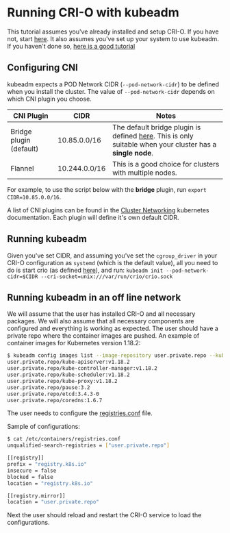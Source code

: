 # Running CRI-O with kubeadm

This tutorial assumes you've already installed and setup CRI-O. If you have not, start [here](/install.md).
It also assumes you've set up your system to use kubeadm. If you haven't done so, [here is a good tutorial](https://www.mirantis.com/blog/how-install-kubernetes-kubeadm/)

## Configuring CNI

kubeadm expects a POD Network CIDR (`--pod-network-cidr`) to be defined when you install the cluster. The value of `--pod-network-cidr` depends on which CNI plugin you choose.

| CNI Plugin              | CIDR          | Notes                                                                                                                                         |
| ----------------------- | ------------- | --------------                                                                                                                                |
| Bridge plugin (default) | 10.85.0.0/16  | The default bridge plugin is defined [here](/contrib/cni/10-crio-bridge.conflist). This is only suitable when your cluster has a **single node**. |
| Flannel                 | 10.244.0.0/16 | This is a good choice for clusters with multiple nodes.                                                                                       |

For example, to use the script below with the **bridge** plugin, run `export CIDR=10.85.0.0/16`.

A list of CNI plugins can be found in the [Cluster Networking](https://kubernetes.io/docs/concepts/cluster-administration/networking/) kubernetes documentation. Each plugin will define it's own default CIDR.

## Running kubeadm

Given you've set CIDR, and assuming you've set the `cgroup_driver` in your CRI-O configuration as `systemd` (which is the default value), all you need to do is start crio (as defined [here](/install.md)), and run:
`kubeadm init --pod-network-cidr=$CIDR --cri-socket=unix:///var/run/crio/crio.sock`

## Running kubeadm in an off line network

We will assume that the user has installed CRI-O and all necessary packages. We will also assume that all necessary components are configured and everything is working as expected. The user should have a private repo where the container images are pushed. An example of container images for Kubernetes version 1.18.2:

```bash
$ kubeadm config images list --image-repository user.private.repo --kubernetes-version=v1.18.2
user.private.repo/kube-apiserver:v1.18.2
user.private.repo/kube-controller-manager:v1.18.2
user.private.repo/kube-scheduler:v1.18.2
user.private.repo/kube-proxy:v1.18.2
user.private.repo/pause:3.2
user.private.repo/etcd:3.4.3-0
user.private.repo/coredns:1.6.7
```

The user needs to configure the [registries.conf](https://github.com/containers/image/blob/master/docs/containers-registries.conf.5.md) file.

Sample of configurations:

```bash
$ cat /etc/containers/registries.conf
unqualified-search-registries = ["user.private.repo"]

[[registry]]
prefix = "registry.k8s.io"
insecure = false
blocked = false
location = "registry.k8s.io"

[[registry.mirror]]
location = "user.private.repo"
```

Next the user should reload and restart the CRI-O service to load the configurations.
